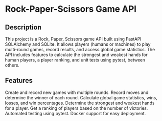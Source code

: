 # Rock-Paper-Scissors Game API

## Description
This project is a Rock, Paper, Scissors game API built using FastAPI SQLAlchemy and SQLite. It allows players (humans or machines) to play multi-round games, record results, and access global game statistics. 
The API includes features to calculate the strongest and weakest hands for human players, a player ranking, and unit tests using pytest, between others.

## Features
Create and record new games with multiple rounds.
Record moves and determine the winner of each round.
Calculate global game statistics, wins, losses, and win percentages.
Determine the strongest and weakest hands for a player.
Get a ranking of players based on the number of victories.
Automated testing using pytest.
Docker support for easy deployment.
